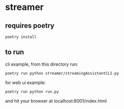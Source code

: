 # streamer

## requires poetry


    poetry install


## to run

cli example, from this directory run:

    poetry run python streamer/streamingAssistantCLI.py


for web ui example:

    poetry run python run.py


and hit your browser at localhost:8001/index.html
